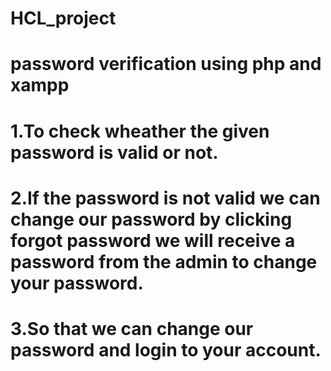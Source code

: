 # HCL_project


 # password verification using php and xampp
 # 1.To check wheather the given password is valid or not.
 # 2.If the password is not valid we can change our password by clicking forgot password we will receive a password from the admin to change your password.
 # 3.So that we can change our password and login to your account.
